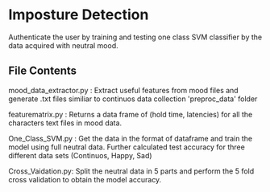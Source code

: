# Imposture Detection

Authenticate the user by training and testing one class SVM classifier by the data acquired with neutral mood.

## File Contents
mood_data_extractor.py : Extract useful features from mood files and generate .txt files similiar to continuos data collection 'preproc_data' folder  

featurematrix.py : Returns a data frame of (hold time, latencies) for all the characters text files in mood data. 

One_Class_SVM.py : Get the data in the format of dataframe and train the model using full neutral data. Further calculated test accuracy for three different data sets (Continuos, Happy, Sad)

Cross_Vaidation.py: Split the neutral data in 5 parts and perform the 5 fold cross validation to obtain the model accuracy.
